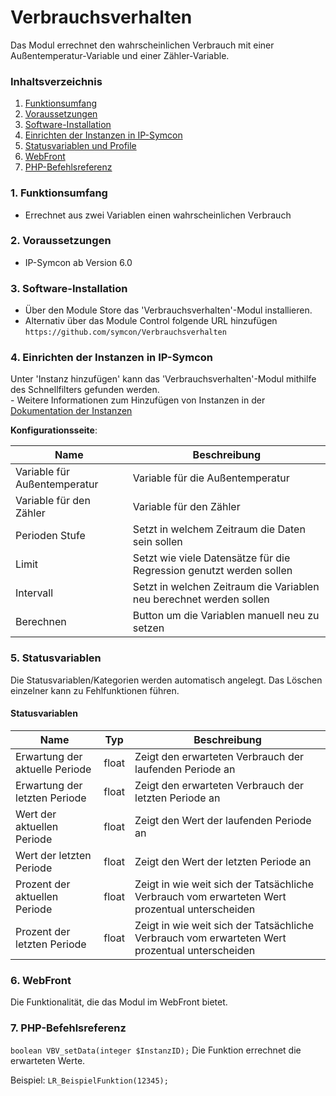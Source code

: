 # Verbrauchsverhalten
Das Modul errechnet den wahrscheinlichen Verbrauch mit einer Außentemperatur-Variable und einer Zähler-Variable.

### Inhaltsverzeichnis

1. [Funktionsumfang](#1-funktionsumfang)
2. [Voraussetzungen](#2-voraussetzungen)
3. [Software-Installation](#3-software-installation)
4. [Einrichten der Instanzen in IP-Symcon](#4-einrichten-der-instanzen-in-ip-symcon)
5. [Statusvariablen und Profile](#5-statusvariablen-und-profile)
6. [WebFront](#6-webfront)
7. [PHP-Befehlsreferenz](#7-php-befehlsreferenz)

### 1. Funktionsumfang

* Errechnet aus zwei Variablen einen wahrscheinlichen Verbrauch

### 2. Voraussetzungen

- IP-Symcon ab Version 6.0

### 3. Software-Installation

* Über den Module Store das 'Verbrauchsverhalten'-Modul installieren.
* Alternativ über das Module Control folgende URL hinzufügen `https://github.com/symcon/Verbrauchsverhalten`

### 4. Einrichten der Instanzen in IP-Symcon

 Unter 'Instanz hinzufügen' kann das 'Verbrauchsverhalten'-Modul mithilfe des Schnellfilters gefunden werden.  
	- Weitere Informationen zum Hinzufügen von Instanzen in der [Dokumentation der Instanzen](https://www.symcon.de/service/dokumentation/konzepte/instanzen/#Instanz_hinzufügen)

__Konfigurationsseite__:

Name                         | Beschreibung
---------------------------- | ------------------
Variable für Außentemperatur | Variable für die Außentemperatur
Variable für den Zähler      | Variable für den Zähler
Perioden Stufe               | Setzt in welchem Zeitraum die Daten sein sollen
Limit                        | Setzt wie viele Datensätze für die Regression genutzt werden sollen
Intervall                    | Setzt in welchen Zeitraum die Variablen neu berechnet werden sollen
Berechnen                    | Button um die Variablen manuell neu zu setzen

### 5. Statusvariablen

Die Statusvariablen/Kategorien werden automatisch angelegt. Das Löschen einzelner kann zu Fehlfunktionen führen.

#### Statusvariablen

Name                           | Typ   | Beschreibung
------------------------------ | ----- | ------------
Erwartung der aktuelle Periode | float | Zeigt den erwarteten Verbrauch der laufenden Periode an
Erwartung der letzten Periode  | float | Zeigt den erwarteten Verbrauch der letzten Periode an
Wert der aktuellen Periode     | float | Zeigt den Wert der laufenden Periode an
Wert der letzten Periode       | float | Zeigt den Wert der letzten Periode an
Prozent der aktuellen Periode  | float | Zeigt in wie weit sich der Tatsächliche Verbrauch vom erwarteten Wert prozentual unterscheiden
Prozent der letzten Periode    | float | Zeigt in wie weit sich der Tatsächliche Verbrauch vom erwarteten Wert prozentual unterscheiden

### 6. WebFront

Die Funktionalität, die das Modul im WebFront bietet.

### 7. PHP-Befehlsreferenz

`boolean VBV_setData(integer $InstanzID);`
Die Funktion errechnet die erwarteten Werte.

Beispiel:
`LR_BeispielFunktion(12345);`